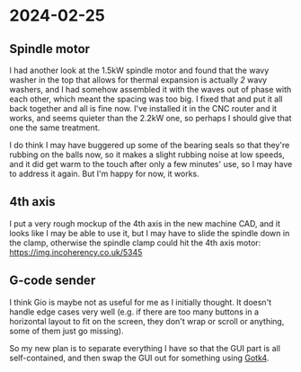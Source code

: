 # 2024-02-25

## Spindle motor

I had another look at the 1.5kW spindle motor and found that the wavy washer in the top that allows for thermal
expansion is actually *2* wavy washers, and I had somehow assembled it with the waves out of phase with each other, which meant
the spacing was too big. I fixed that and put it all back together and all is fine now. I've installed it in the CNC
router and it works, and seems quieter than the 2.2kW one, so perhaps I should give that one the same treatment.

I do think I may have buggered up some of the bearing seals so that they're rubbing on the balls now, so it makes a slight
rubbing noise at low speeds, and it did get warm to the touch after only a few minutes' use, so I may have to address it again.
But I'm happy for now, it works.

## 4th axis

I put a very rough mockup of the 4th axis in the new machine CAD, and it looks like I may be able to use it,
but I may have to slide the spindle down in the clamp, otherwise the spindle clamp could hit the 4th axis
motor: https://img.incoherency.co.uk/5345

## G-code sender

I think Gio is maybe not as useful for me as I initially thought. It doesn't handle edge cases very well (e.g. if there
are too many buttons in a horizontal layout to fit on the screen, they don't wrap or scroll or anything, some of them just
go missing).

So my new plan is to separate everything I have so that the GUI part is all self-contained, and then swap the GUI out for
something using [Gotk4](https://github.com/diamondburned/gotk4).
